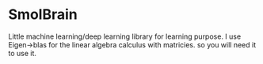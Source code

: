 # SmolBrain
Little machine learning/deep learning library for learning purpose.
I use Eigen->blas for the linear algebra calculus with matricies. so you will need it to use it.

